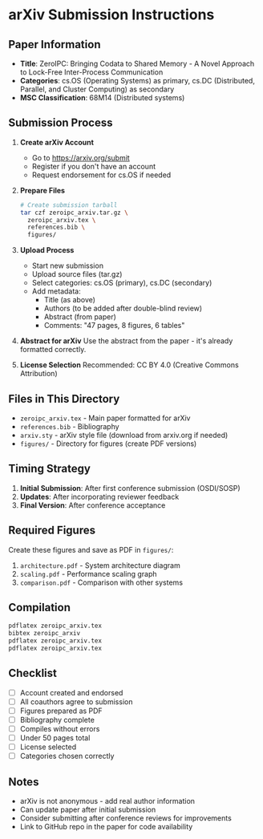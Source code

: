 # arXiv Submission Instructions

## Paper Information

- **Title**: ZeroIPC: Bringing Codata to Shared Memory - A Novel Approach to Lock-Free Inter-Process Communication
- **Categories**: cs.OS (Operating Systems) as primary, cs.DC (Distributed, Parallel, and Cluster Computing) as secondary
- **MSC Classification**: 68M14 (Distributed systems)

## Submission Process

1. **Create arXiv Account**
   - Go to https://arxiv.org/submit
   - Register if you don't have an account
   - Request endorsement for cs.OS if needed

2. **Prepare Files**
   ```bash
   # Create submission tarball
   tar czf zeroipc_arxiv.tar.gz \
     zeroipc_arxiv.tex \
     references.bib \
     figures/
   ```

3. **Upload Process**
   - Start new submission
   - Upload source files (tar.gz)
   - Select categories: cs.OS (primary), cs.DC (secondary)
   - Add metadata:
     - Title (as above)
     - Authors (to be added after double-blind review)
     - Abstract (from paper)
     - Comments: "47 pages, 8 figures, 6 tables"

4. **Abstract for arXiv**
   Use the abstract from the paper - it's already formatted correctly.

5. **License Selection**
   Recommended: CC BY 4.0 (Creative Commons Attribution)

## Files in This Directory

- `zeroipc_arxiv.tex` - Main paper formatted for arXiv
- `references.bib` - Bibliography
- `arxiv.sty` - arXiv style file (download from arxiv.org if needed)
- `figures/` - Directory for figures (create PDF versions)

## Timing Strategy

1. **Initial Submission**: After first conference submission (OSDI/SOSP)
2. **Updates**: After incorporating reviewer feedback
3. **Final Version**: After conference acceptance

## Required Figures

Create these figures and save as PDF in `figures/`:

1. `architecture.pdf` - System architecture diagram
2. `scaling.pdf` - Performance scaling graph
3. `comparison.pdf` - Comparison with other systems

## Compilation

```bash
pdflatex zeroipc_arxiv.tex
bibtex zeroipc_arxiv
pdflatex zeroipc_arxiv.tex
pdflatex zeroipc_arxiv.tex
```

## Checklist

- [ ] Account created and endorsed
- [ ] All coauthors agree to submission
- [ ] Figures prepared as PDF
- [ ] Bibliography complete
- [ ] Compiles without errors
- [ ] Under 50 pages total
- [ ] License selected
- [ ] Categories chosen correctly

## Notes

- arXiv is not anonymous - add real author information
- Can update paper after initial submission
- Consider submitting after conference reviews for improvements
- Link to GitHub repo in the paper for code availability